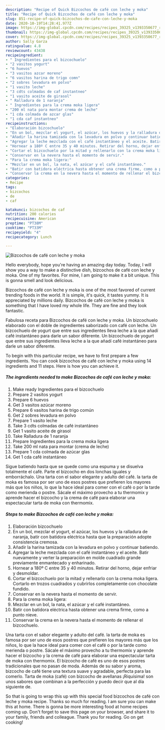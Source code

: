 ```yaml
---
description: "Recipe of Quick Bizcochos de café con leche y moka"
title: "Recipe of Quick Bizcochos de café con leche y moka"
slug: 851-recipe-of-quick-bizcochos-de-cafe-con-leche-y-moka
date: 2020-10-19T14:28:41.977Z
image: https://img-global.cpcdn.com/recipes/recipes_39325_v1393350677_receta_foto_00039325/751x532cq70/bizcochos-de-cafe-con-leche-y-moka-foto-principal.jpg
thumbnail: https://img-global.cpcdn.com/recipes/recipes_39325_v1393350677_receta_foto_00039325/751x532cq70/bizcochos-de-cafe-con-leche-y-moka-foto-principal.jpg
cover: https://img-global.cpcdn.com/recipes/recipes_39325_v1393350677_receta_foto_00039325/751x532cq70/bizcochos-de-cafe-con-leche-y-moka-foto-principal.jpg
author: Sally Garza
ratingvalue: 4.8
reviewcount: 43438
recipeingredient:
- " Ingredientes para el bizcochuelo"
- "2 vasitos yogurt"
- "6 huevos"
- "3 vasitos azcar moreno"
- "6 vasitos harina de trigo comn"
- "2 sobres levadura en polvo"
- "1 vasito leche"
- "3 cdts colmadas de caf instantneo"
- "1 vasito aceite de girasol"
- " Ralladura de 1 naranja"
- " Ingredientes para la crema moka ligera"
- "200 ml nata para montar crema de leche"
- "1 cda colmada de azcar glas"
- "1 cda caf instantneo"
recipeinstructions:
- "Elaboración bizcochuelo"
- "En un bol, mezclar el yogurt, el azúcar, los huevos y la ralladura de naranja, batir con batidora eléctrica hasta que la preparación adopte consistencia cremosa."
- "Añadir la harina tamizada con la levadura en polvo y continuar batiendo."
- "Agregar la leche mezclada con el café instantáneo y el aceite. Batir nuevamente y verter la preparación en molde cuadrado grande previamente enmantecado y enharinado."
- "Hornear a 180º C entre 35 y 40 minutos. Retirar del horno, dejar enfriar y desmoldar."
- "Cortar el bizcochuelo por la mitad y rellenarlo con la crema moka ligera. Cortarlo en trozos cuadrados y cubrirlos completamente con chocolate fundido."
- "Conservar en la nevera hasta el momento de servir."
- "Para la crema moka ligera:"
- "Mezclar en un bol, la nata, el azúcar y el café instantáneo."
- "Batir con batidora eléctrica hasta obtener una crema firme, como a punto nieve."
- "Conservar la crema en la nevera hasta el momento de rellenar el bizcochuelo."
categories:
- Recipe
tags:
- bizcochos
- de
- caf

katakunci: bizcochos de caf 
nutrition: 200 calories
recipecuisine: American
preptime: "PT38M"
cooktime: "PT33M"
recipeyield: "4"
recipecategory: Lunch

---
```



![Bizcochos de café con leche y moka](https://img-global.cpcdn.com/recipes/recipes_39325_v1393350677_receta_foto_00039325/751x532cq70/bizcochos-de-cafe-con-leche-y-moka-foto-principal.jpg)

Hello everybody, hope you're having an amazing day today. Today, I will show you a way to make a distinctive dish, bizcochos de café con leche y moka. One of my favorites. For mine, I am going to make it a bit unique. This is gonna smell and look delicious.

Bizcochos de café con leche y moka is one of the most favored of current trending foods in the world. It is simple, it's quick, it tastes yummy. It is appreciated by millions daily. Bizcochos de café con leche y moka is something that I have loved my whole life. They are fine and they look fantastic.

Fabulosa receta para Bizcochos de café con leche y moka. Un bizcochuelo elaborado con el doble de ingredientes saborizado con café con leche. Un bizcochuelo de yogurt que entre sus ingredientes lleva leche a la que añadí café instantáneo para darle un sabor diferente. Un bizcochuelo de yogurt que entre sus ingredientes lleva leche a la que añadí café instantáneo para darle un sabor diferente.


To begin with this particular recipe, we have to first prepare a few ingredients. You can cook bizcochos de café con leche y moka using 14 ingredients and 11 steps. Here is how you can achieve it.

<!--inarticleads1-->

##### The ingredients needed to make Bizcochos de café con leche y moka:

1. Make ready  Ingredientes para el bizcochuelo
1. Prepare 2 vasitos yogurt
1. Prepare 6 huevos
1. Get 3 vasitos azúcar moreno
1. Prepare 6 vasitos harina de trigo común
1. Get 2 sobres levadura en polvo
1. Prepare 1 vasito leche
1. Take 3 cdts colmadas de café instantáneo
1. Get 1 vasito aceite de girasol
1. Take  Ralladura de 1 naranja
1. Prepare  Ingredientes para la crema moka ligera
1. Take 200 ml nata para montar (crema de leche)
1. Prepare 1 cda colmada de azúcar glas
1. Get 1 cda café instantáneo


Sigue batiendo hasta que se quede como una espuma y se disuelva totalmente el café. Parte el bizcocho en dos lonchas iguales y emborráchalo. Una tarta con el sabor elegante y adulto del café. la tarta de moka es famosa por ser uno de esos postres que prefieren los mayores más que los niños, lo que la hace ideal para comer con el café o por la tarde como merienda o postre. Sácale el máximo provecho a tu thermomix y aprende hacer el bizcocho y la crema de café para elaborar una espectacular tarta de moka con thermomix. 

<!--inarticleads2-->

##### Steps to make Bizcochos de café con leche y moka:

1. Elaboración bizcochuelo
1. En un bol, mezclar el yogurt, el azúcar, los huevos y la ralladura de naranja, batir con batidora eléctrica hasta que la preparación adopte consistencia cremosa.
1. Añadir la harina tamizada con la levadura en polvo y continuar batiendo.
1. Agregar la leche mezclada con el café instantáneo y el aceite. Batir nuevamente y verter la preparación en molde cuadrado grande previamente enmantecado y enharinado.
1. Hornear a 180º C entre 35 y 40 minutos. Retirar del horno, dejar enfriar y desmoldar.
1. Cortar el bizcochuelo por la mitad y rellenarlo con la crema moka ligera. Cortarlo en trozos cuadrados y cubrirlos completamente con chocolate fundido.
1. Conservar en la nevera hasta el momento de servir.
1. Para la crema moka ligera:
1. Mezclar en un bol, la nata, el azúcar y el café instantáneo.
1. Batir con batidora eléctrica hasta obtener una crema firme, como a punto nieve.
1. Conservar la crema en la nevera hasta el momento de rellenar el bizcochuelo.


Una tarta con el sabor elegante y adulto del café. la tarta de moka es famosa por ser uno de esos postres que prefieren los mayores más que los niños, lo que la hace ideal para comer con el café o por la tarde como merienda o postre. Sácale el máximo provecho a tu thermomix y aprende hacer el bizcocho y la crema de café para elaborar una espectacular tarta de moka con thermomix. El bizcocho de café es uno de esos postres tradicionales que no pasan de moda. Además de su sabor y aroma, bizcocho de café tiene una textura suave y agradable, perfecta para las comerlo. Tarta de moka (café) con bizcocho de avellanas ¡Riquísima! son unos sabores que combinan a la perfección y puedo decir que al día siguiente de. 

So that is going to wrap this up with this special food bizcochos de café con leche y moka recipe. Thanks so much for reading. I am sure you can make this at home. There is gonna be more interesting food at home recipes coming up. Don't forget to save this page on your browser, and share it to your family, friends and colleague. Thank you for reading. Go on get cooking!
